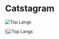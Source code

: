 # Catstagram
 ![Top Langs](https://github-readme-stats.vercel.app/api/top-langs/?username=BeatrisIlieve&hide=javascript,css,scss,html&theme=tokyonight)

[![Top Langs](https://github-readme-stats-git-masterrstaa-rickstaa.vercel.app/api/top-langs/?username=BeatrisIlieve)
